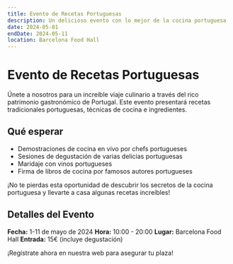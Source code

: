 ```yaml
---
title: Evento de Recetas Portuguesas
description: Un delicioso evento con lo mejor de la cocina portuguesa
date: 2024-05-01
endDate: 2024-05-11
location: Barcelona Food Hall
---
```


# Evento de Recetas Portuguesas

Únete a nosotros para un increíble viaje culinario a través del rico patrimonio gastronómico de Portugal. Este evento presentará recetas tradicionales portuguesas, técnicas de cocina e ingredientes.

## Qué esperar

- Demostraciones de cocina en vivo por chefs portugueses
- Sesiones de degustación de varias delicias portuguesas
- Maridaje con vinos portugueses
- Firma de libros de cocina por famosos autores portugueses

¡No te pierdas esta oportunidad de descubrir los secretos de la cocina portuguesa y llevarte a casa algunas recetas increíbles!

## Detalles del Evento

**Fecha:** 1-11 de mayo de 2024
**Hora:** 10:00 - 20:00
**Lugar:** Barcelona Food Hall
**Entrada:** 15€ (incluye degustación)

¡Regístrate ahora en nuestra web para asegurar tu plaza!
